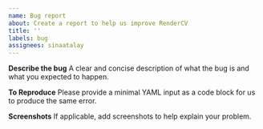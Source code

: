 ```yaml
---
name: Bug report
about: Create a report to help us improve RenderCV
title: ''
labels: bug
assignees: sinaatalay
---
```


**Describe the bug**
A clear and concise description of what the bug is and what you expected to happen.

**To Reproduce**
Please provide a minimal YAML input as a code block for us to produce the same error.

**Screenshots**
If applicable, add screenshots to help explain your problem.
